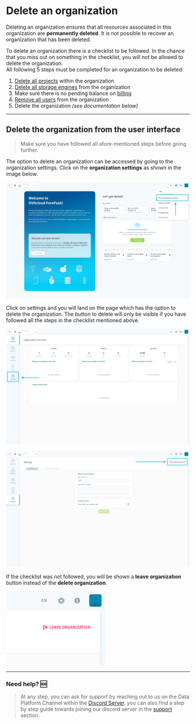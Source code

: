 # Delete an organization

Deleting an organization ensures that all resources associated in this organization are **permanently deleted**. It is not possible to recover an organization that has been deleted.

To delete an organization there is a checklist to be followed. In the chance that you miss out on something in the checklist, you will not be allowed to delete the organization.  
All following 5 steps must be completed for an organization to be deleted:

1. [Delete all projects](/en/product/project/delete_project) within the organization
2. [Delete all storage engines](/en/product/project/storage-engine/index?id=delete-a-storage-engine) from the organization
3. Make sure there is no pending balance on [billing](/en/product/billing/account/index)
4. [Remove all users](/en/product/organisations/organization-invite-user?id=remove-members-from-your-organization) from the organization
5. Delete the organization *(see documentation below)*

---
## Delete the organization from the user interface

> Make sure you have followed all afore-mentioned steps before going further.

The option to delete an organization can be accessed by going to the organization settings. Click on the **organization settings** as shown in the image below.

![delete-orga](picts/delete-orga-2.png)

Click on settings and you will land on the page which has the option to delete the organization. The button to delete will only be visible if you have followed all the steps in the checklist mentioned above.

![delete-orga](picts/delete-orga-3.png)

![delete-orga](picts/delete-orga-4.png)

If the checklist was not followed, you will be shown a **leave organization** button instead of the **delete organization**.

![delete-orga](picts/delete-orga-5.png)

---
###  Need help? 🆘

> At any step, you can ask for support by reaching out to us on the Data Platform Channel within the [Discord Server](https://discord.com/channels/850031577277792286/1163465539981672559). you can also find a step by step guide towards joining our discord server in the [support](/en/support/index.md) section.